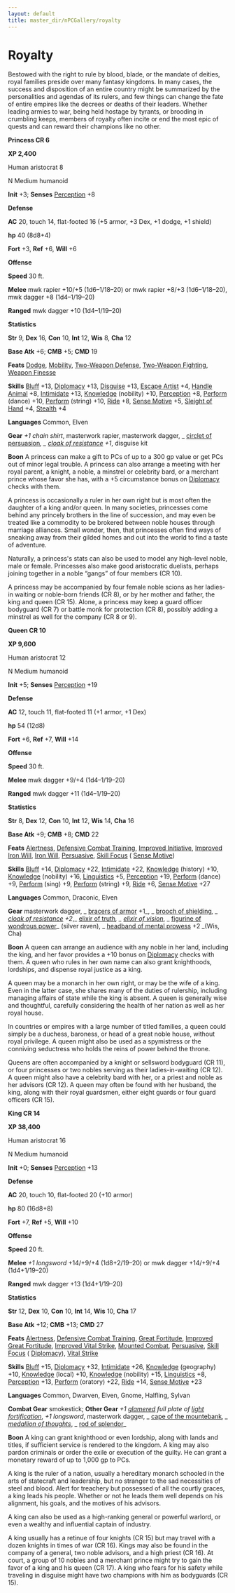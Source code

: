 ```yaml
---
layout: default
title: master_dir/nPCGallery/royalty
---
```

# Royalty

Bestowed with the right to rule by blood, blade, or the mandate of deities, royal families preside over many fantasy kingdoms. In many cases, the success and disposition of an entire country might be summarized by the personalities and agendas of its rulers, and few things can change the fate of entire empires like the decrees or deaths of their leaders. Whether leading armies to war, being held hostage by tyrants, or brooding in crumbling keeps, members of royalty often incite or end the most epic of quests and can reward their champions like no other.

**Princess CR 6**

**XP 2,400**

Human aristocrat 8

N Medium humanoid

**Init** +3; **Senses** [Perception](../../skill_dir/perception#_perception) +8

**Defense**

**AC** 20, touch 14, flat-footed 16 (+5 armor, +3 Dex, +1 dodge, +1 shield)

**hp** 40 (8d8+4)

**Fort** +3, **Ref** +6, **Will** +6

**Offense**

**Speed** 30 ft.

**Melee** mwk rapier +10/+5 (1d6–1/18–20) or mwk rapier +8/+3 (1d6–1/18–20), mwk dagger +8 (1d4–1/19–20)

**Ranged** mwk dagger +10 (1d4–1/19–20)

**Statistics**

**Str** 9, **Dex** 16, **Con** 10, **Int** 12, **Wis** 8, **Cha** 12

**Base Atk** +6; **CMB** +5; **CMD** 19

**Feats** [Dodge](../../feats#_dodge), [Mobility](../../feats#_mobility), [Two-Weapon Defense](../../feats#_two-weapon-defense), [Two-Weapon Fighting](../../feats#_two-weapon-fighting), [Weapon Finesse](../../feats#_weapon-finesse)

**Skills** [Bluff](../../skill_dir/bluff#_bluff) +13, [Diplomacy](../../skill_dir/diplomacy#_diplomacy) +13, [Disguise](../../skill_dir/disguise#_disguise) +13, [Escape Artist](../../skill_dir/escapeArtist#_escape-artist) +4, [Handle Animal](../../skill_dir/handleAnimal#_handle-animal) +8, [Intimidate](../../skill_dir/intimidate#_intimidate) +13, [Knowledge](../../skill_dir/knowledge#_knowledge) (nobility) +10, [Perception](../../skill_dir/perception#_perception) +8, [Perform](../../skill_dir/perform#_perform) (dance) +10, [Perform](../../skill_dir/perform#_perform) (string) +10, [Ride](../../skill_dir/ride#_ride) +8, [Sense Motive](../../skill_dir/senseMotive#_sense-motive) +5, [Sleight of Hand](../../skill_dir/sleightOfHand#_sleight-of-hand) +4, [Stealth](../../skill_dir/stealth#_stealth) +4

**Languages** Common, Elven

**Gear** _+1 chain shirt_, masterwork rapier, masterwork dagger, _ [circlet of persuasion](../../magicItem_dir/wondrousItems#_circlet-of-persuasion)_, _ [cloak of resistance](../../magicItem_dir/wondrousItems#_cloak-of-resistance) +1_, disguise kit

**Boon** A princess can make a gift to PCs of up to a 300 gp value or get PCs out of minor legal trouble. A princess can also arrange a meeting with her royal parent, a knight, a noble, a minstrel or celebrity bard, or a merchant prince whose favor she has, with a +5 circumstance bonus on [Diplomacy](../../skill_dir/diplomacy#_diplomacy) checks with them.

A princess is occasionally a ruler in her own right but is most often the daughter of a king and/or queen. In many societies, princesses come behind any princely brothers in the line of succession, and may even be treated like a commodity to be brokered between noble houses through marriage alliances. Small wonder, then, that princesses often find ways of sneaking away from their gilded homes and out into the world to find a taste of adventure.

Naturally, a princess's stats can also be used to model any high-level noble, male or female. Princesses also make good aristocratic duelists, perhaps joining together in a noble “gangs” of four members (CR 10).

A princess may be accompanied by four female noble scions as her ladies-in waiting or noble-born friends (CR 8), or by her mother and father, the king and queen (CR 15). Alone, a princess may keep a guard officer bodyguard (CR 7) or battle monk for protection (CR 8), possibly adding a minstrel as well for the company (CR 8 or 9).

**Queen CR 10**

**XP 9,600**

Human aristocrat 12

N Medium humanoid

**Init** +5; **Senses** [Perception](../../skill_dir/perception#_perception) +19

**Defense**

**AC** 12, touch 11, flat-footed 11 (+1 armor, +1 Dex)

**hp** 54 (12d8)

**Fort** +6, **Ref** +7, **Will** +14

**Offense**

**Speed** 30 ft.

**Melee** mwk dagger +9/+4 (1d4–1/19–20)

**Ranged** mwk dagger +11 (1d4–1/19–20)

**Statistics**

**Str** 8, **Dex** 12, **Con** 10, **Int** 12, **Wis** 14, **Cha** 16

**Base Atk** +9; **CMB** +8; **CMD** 22

**Feats** [Alertness](../../feats#_alertness), [Defensive Combat Training](../../feats#_defensive-combat-training), [Improved Initiative](../../feats#_improved-initiative), [Improved Iron Will](../../feats#_improved-iron-will), [Iron Will](../../feats#_iron-will), [Persuasive](../../feats#_persuasive), [Skill Focus](../../feats#_skill-focus) ( [Sense Motive](../../skill_dir/senseMotive#_sense-motive))

**Skills** [Bluff](../../skill_dir/bluff#_bluff) +14, [Diplomacy](../../skill_dir/diplomacy#_diplomacy) +22, [Intimidate](../../skill_dir/intimidate#_intimidate) +22, [Knowledge](../../skill_dir/knowledge#_knowledge) (history) +10, [Knowledge](../../skill_dir/knowledge#_knowledge) (nobility) +16, [Linguistics](../../skill_dir/linguistics#_linguistics) +5, [Perception](../../skill_dir/perception#_perception) +19, [Perform](../../skill_dir/perform#_perform) (dance) +9, [Perform](../../skill_dir/perform#_perform) (sing) +9, [Perform](../../skill_dir/perform#_perform) (string) +9, [Ride](../../skill_dir/ride#_ride) +6, [Sense Motive](../../skill_dir/senseMotive#_sense-motive) +27

**Languages** Common, Draconic, Elven

**Gear** masterwork dagger, _ [bracers of armor](../../magicItem_dir/wondrousItems#_bracers-of-armor) +1_, _ [brooch of shielding](../../magicItem_dir/wondrousItems#_brooch-of-shielding)_, _ [cloak of resistance](../../magicItem_dir/wondrousItems#_cloak-of-resistance) +2_,_ [elixir of truth](../../magicItem_dir/wondrousItems#_elixir-of-truth)_, _ [elixir of vision](../../magicItem_dir/wondrousItems#_elixir-of-vision)_, _ [figurine of wondrous power](../../magicItem_dir/wondrousItems#_figurines-of-wondrous-power)_ (silver raven), _ [headband of mental prowess](../../magicItem_dir/wondrousItems#_headband-of-mental-prowess) +2 _(Wis, Cha)

**Boon** A queen can arrange an audience with any noble in her land, including the king, and her favor provides a +10 bonus on [Diplomacy](../../skill_dir/diplomacy#_diplomacy) checks with them. A queen who rules in her own name can also grant knighthoods, lordships, and dispense royal justice as a king.

A queen may be a monarch in her own right, or may be the wife of a king. Even in the latter case, she shares many of the duties of rulership, including managing affairs of state while the king is absent. A queen is generally wise and thoughtful, carefully considering the health of her nation as well as her royal house.

In countries or empires with a large number of titled families, a queen could simply be a duchess, baroness, or head of a great noble house, without royal privilege. A queen might also be used as a spymistress or the conniving seductress who holds the reins of power behind the throne.

Queens are often accompanied by a knight or sellsword bodyguard (CR 11), or four princesses or two nobles serving as their ladies-in-waiting (CR 12). A queen might also have a celebrity bard with her, or a priest and noble as her advisors (CR 12). A queen may often be found with her husband, the king, along with their royal guardsmen, either eight guards or four guard officers (CR 15).

**King CR 14**

**XP 38,400**

Human aristocrat 16

N Medium humanoid

**Init** +0; **Senses** [Perception](../../skill_dir/perception#_perception) +13

**Defense**

**AC** 20, touch 10, flat-footed 20 (+10 armor)

**hp** 80 (16d8+8)

**Fort** +7, **Ref** +5, **Will** +10

**Offense**

**Speed** 20 ft.

**Melee** _+1 longsword_ +14/+9/+4 (1d8+2/19–20) or mwk dagger +14/+9/+4 (1d4+1/19–20)

**Ranged** mwk dagger +13 (1d4+1/19–20)

**Statistics**

**Str** 12, **Dex** 10, **Con** 10, **Int** 14, **Wis** 10, **Cha** 17

**Base Atk** +12; **CMB** +13; **CMD** 27

**Feats** [Alertness](../../feats#_alertness), [Defensive Combat Training](../../feats#_defensive-combat-training), [Great Fortitude](../../feats#_great-fortitude), [Improved Great Fortitude](../../feats#_improved-great-fortitude), [Improved Vital Strike](../../feats#_improved-vital-strike), [Mounted Combat](../../feats#_mounted-combat), [Persuasive](../../feats#_persuasive), [Skill Focus](../../feats#_skill-focus) ( [Diplomacy](../../skill_dir/diplomacy#_diplomacy)), [Vital Strike](../../feats#_vital-strike)

**Skills** [Bluff](../../skill_dir/bluff#_bluff) +15, [Diplomacy](../../skill_dir/diplomacy#_diplomacy) +32, [Intimidate](../../skill_dir/intimidate#_intimidate) +26, [Knowledge](../../skill_dir/knowledge#_knowledge) (geography) +10, [Knowledge](../../skill_dir/knowledge#_knowledge) (local) +10, [Knowledge](../../skill_dir/knowledge#_knowledge) (nobility) +15, [Linguistics](../../skill_dir/linguistics#_linguistics) +8, [Perception](../../skill_dir/perception#_perception) +13, [Perform](../../skill_dir/perform#_perform) (oratory) +22, [Ride](../../skill_dir/ride#_ride) +14, [Sense Motive](../../skill_dir/senseMotive#_sense-motive) +23

**Languages** Common, Dwarven, Elven, Gnome, Halfling, Sylvan

**Combat Gear** smokestick; **Other Gear** _+1 [glamered](../../magicItem_dir/armor#_armor-glamered) full plate of [light](../../spell_dir/light#_light) [fortification](../../magicItem_dir/armor#_armor-fortification)_, _+1 longsword_, masterwork dagger, _ [cape of the mountebank](../../magicItem_dir/wondrousItems#_cape-of-the-mountebank)_, _ [medallion of thoughts](../../magicItem_dir/wondrousItems#_medallion-of-thoughts)_, _ [rod of splendor](../../magicItem_dir/rods#_rod-of-splendor)_

**Boon** A king can grant knighthood or even lordship, along with lands and titles, if sufficient service is rendered to the kingdom. A king may also pardon criminals or order the exile or execution of the guilty. He can grant a monetary reward of up to 1,000 gp to PCs.

A king is the ruler of a nation, usually a hereditary monarch schooled in the arts of statecraft and leadership, but no stranger to the sad necessities of steel and blood. Alert for treachery but possessed of all the courtly graces, a king leads his people. Whether or not he leads them well depends on his alignment, his goals, and the motives of his advisors.

A king can also be used as a high-ranking general or powerful warlord, or even a wealthy and influential captain of industry.

A king usually has a retinue of four knights (CR 15) but may travel with a dozen knights in times of war (CR 16). Kings may also be found in the company of a general, two noble advisors, and a high priest (CR 16). At court, a group of 10 nobles and a merchant prince might try to gain the favor of a king and his queen (CR 17). A king who fears for his safety while traveling in disguise might have two champions with him as bodyguards (CR 15).

